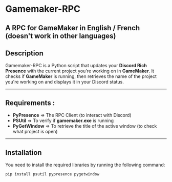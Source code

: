 # Gamemaker-RPC
A RPC for GameMaker in English / French (doesn't work in other languages)
----------------------

## Description

Gamemaker-RPC is a Python script that updates your **Discord Rich Presence** with the current project you're working on in **GameMaker**. It checks if **GameMaker** is running, then retrieves the name of the project you're working on and displays it in your Discord status.

---

## Requirements :

- **PyPresence** => The RPC Client (to interact with Discord)
- **PSUtil** => To verify if **gamemaker.exe** is running
- **PyGetWindow** => To retrieve the title of the active window (to check what project is open)

---

## Installation

You need to install the required libraries by running the following command:

```bash
pip install psutil pypresence pygetwindow

